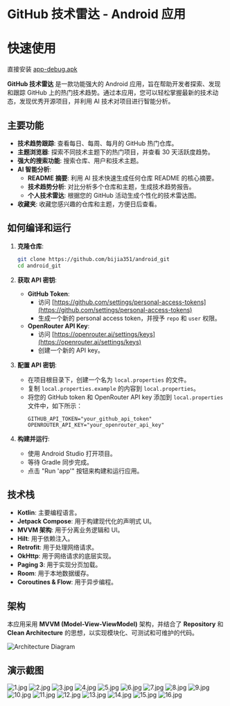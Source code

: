 # GitHub 技术雷达 - Android 应用

# 快速使用
直接安装 [app-debug.apk](app-debug.apk)

**GitHub 技术雷达** 是一款功能强大的 Android 应用，旨在帮助开发者探索、发现和跟踪 GitHub 上的热门技术趋势。通过本应用，您可以轻松掌握最新的技术动态，发现优秀开源项目，并利用 AI 技术对项目进行智能分析。

## 主要功能

*   **技术趋势跟踪**: 查看每日、每周、每月的 GitHub 热门仓库。
*   **主题浏览器**: 探索不同技术主题下的热门项目，并查看 30 天活跃度趋势。
*   **强大的搜索功能**: 搜索仓库、用户和技术主题。
*   **AI 智能分析**:
    *   **README 摘要**: 利用 AI 技术快速生成任何仓库 README 的核心摘要。
    *   **技术趋势分析**: 对比分析多个仓库和主题，生成技术趋势报告。
    *   **个人技术雷达**: 根据您的 GitHub 活动生成个性化的技术雷达图。
*   **收藏夹**: 收藏您感兴趣的仓库和主题，方便日后查看。

## 如何编译和运行

1.  **克隆仓库**:
    ```bash
    git clone https://github.com/bijia351/android_git
    cd android_git
    ```

2.  **获取 API 密钥**:
    *   **GitHub Token**:
        *   访问 [https://github.com/settings/personal-access-tokens](https://github.com/settings/personal-access-tokens)
        *   生成一个新的 personal access token，并授予 `repo` 和 `user` 权限。
    *   **OpenRouter API Key**:
        *   访问 [https://openrouter.ai/settings/keys](https://openrouter.ai/settings/keys)
        *   创建一个新的 API key。

3.  **配置 API 密钥**:
    *   在项目根目录下，创建一个名为 `local.properties` 的文件。
    *   复制 `local.properties.example` 的内容到 `local.properties`。
    *   将您的 GitHub token 和 OpenRouter API key 添加到 `local.properties` 文件中，如下所示：
        ```properties
        GITHUB_API_TOKEN="your_github_api_token"
        OPENROUTER_API_KEY="your_openrouter_api_key"
        ```

4.  **构建并运行**:
    *   使用 Android Studio 打开项目。
    *   等待 Gradle 同步完成。
    *   点击 "Run 'app'" 按钮来构建和运行应用。

## 技术栈

*   **Kotlin**: 主要编程语言。
*   **Jetpack Compose**: 用于构建现代化的声明式 UI。
*   **MVVM 架构**: 用于分离业务逻辑和 UI。
*   **Hilt**: 用于依赖注入。
*   **Retrofit**: 用于处理网络请求。
*   **OkHttp**: 用于网络请求的底层实现。
*   **Paging 3**: 用于实现分页加载。
*   **Room**: 用于本地数据缓存。
*   **Coroutines & Flow**: 用于异步编程。

## 架构

本应用采用 **MVVM (Model-View-ViewModel)** 架构，并结合了 **Repository** 和 **Clean Architecture** 的思想，以实现模块化、可测试和可维护的代码。

![Architecture Diagram](resource/screenshot/architecture.png)  <!-- I will create this image later -->

## 演示截图

![1.jpg](resource/screenshot/1.jpg)
![2.jpg](resource/screenshot/2.jpg)
![3.jpg](resource/screenshot/3.jpg)
![4.jpg](resource/screenshot/4.jpg)
![5.jpg](resource/screenshot/5.jpg)
![6.jpg](resource/screenshot/6.jpg)
![7.jpg](resource/screenshot/7.jpg)
![8.jpg](resource/screenshot/8.jpg)
![9.jpg](resource/screenshot/9.jpg)
![10.jpg](resource/screenshot/10.jpg)
![11.jpg](resource/screenshot/11.jpg)
![12.jpg](resource/screenshot/12.jpg)
![13.jpg](resource/screenshot/13.jpg)
![14.jpg](resource/screenshot/14.jpg)
![15.jpg](resource/screenshot/15.jpg)
![16.jpg](resource/screenshot/16.jpg)

